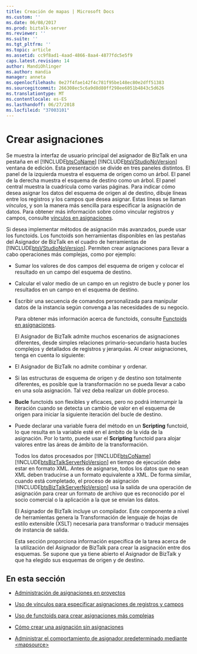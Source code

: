 ```yaml
---
title: Creación de mapas | Microsoft Docs
ms.custom: ''
ms.date: 06/08/2017
ms.prod: biztalk-server
ms.reviewer: ''
ms.suite: ''
ms.tgt_pltfrm: ''
ms.topic: article
ms.assetid: cc9f8ad1-4aad-4866-8aa4-4877fdc5e5f9
caps.latest.revision: 14
author: MandiOhlinger
ms.author: mandia
manager: anneta
ms.openlocfilehash: 0e27f4fae142f4c781f95be148ec80e2dff51383
ms.sourcegitcommit: 266308ec5c6a9d8d80ff298ee6051b4843c5d626
ms.translationtype: MT
ms.contentlocale: es-ES
ms.lasthandoff: 06/27/2018
ms.locfileid: "37003101"
---
```

# <a name="creating-maps"></a>Crear asignaciones
Se muestra la interfaz de usuario principal del asignador de BizTalk en una pestaña en el [!INCLUDE[btsCoName](../includes/btsconame-md.md)] [!INCLUDE[btsVStudioNoVersion](../includes/btsvstudionoversion-md.md)] ventana de edición. Esta presentación se divide en tres paneles distintos. El panel de la izquierda muestra el esquema de origen como un árbol. El panel de la derecha muestra el esquema de destino como un árbol. El panel central muestra la cuadrícula como varias páginas. Para indicar cómo desea asignar los datos del esquema de origen al de destino, dibuje líneas entre los registros y los campos que desea asignar. Estas líneas se llaman *vínculos*, y son la manera más sencilla para especificar la asignación de datos. Para obtener más información sobre cómo vincular registros y campos, consulte [vínculos en asignaciones](../core/links-in-maps.md).  
  
 Si desea implementar métodos de asignación más avanzados, puede usar los functoids. Los functoids son herramientas disponibles en las pestañas del Asignador de BizTalk en el cuadro de herramientas de [!INCLUDE[btsVStudioNoVersion](../includes/btsvstudionoversion-md.md)]. Permiten crear asignaciones para llevar a cabo operaciones más complejas, como por ejemplo:  
  
- Sumar los valores de dos campos del esquema de origen y colocar el resultado en un campo del esquema de destino.  
  
- Calcular el valor medio de un campo en un registro de bucle y poner los resultados en un campo en el esquema de destino.  
  
- Escribir una secuencia de comandos personalizada para manipular datos de la instancia según convenga a las necesidades de su negocio.  
  
  Para obtener más información acerca de functoids, consulte [Functoids en asignaciones](../core/functoids-in-maps.md).  
  
  El Asignador de BizTalk admite muchos escenarios de asignaciones diferentes, desde simples relaciones primario-secundario hasta bucles complejos y detallados de registros y jerarquías. Al crear asignaciones, tenga en cuenta lo siguiente:  
  
- El Asignador de BizTalk no admite combinar y ordenar.  
  
- Si las estructuras de esquema de origen y de destino son totalmente diferentes, es posible que la transformación no se pueda llevar a cabo en una sola asignación. Tal vez deba realizar un doble proceso.  
  
- **Bucle** functoids son flexibles y eficaces, pero no podrá interrumpir la iteración cuando se detecta un cambio de valor en el esquema de origen para iniciar la siguiente iteración del bucle de destino.  
  
- Puede declarar una variable fuera del método en un **Scripting** functoid, lo que resulta en la variable esté en el ámbito de la vida de la asignación. Por lo tanto, puede usar el **Scripting** functoid para alojar valores entre las áreas de ámbito de la transformación.  
  
  Todos los datos procesados por [!INCLUDE[btsCoName](../includes/btsconame-md.md)] [!INCLUDE[btsBizTalkServerNoVersion](../includes/btsbiztalkservernoversion-md.md)] en tiempo de ejecución debe estar en formato XML. Antes de asignarse, todos los datos que no sean XML deben traducirse a un formato equivalente a XML. De forma similar, cuando está completado, el proceso de asignación [!INCLUDE[btsBizTalkServerNoVersion](../includes/btsbiztalkservernoversion-md.md)] usa la salida de una operación de asignación para crear un formato de archivo que es reconocido por el socio comercial o la aplicación a la que se envían los datos.  
  
  El Asignador de BizTalk incluye un compilador. Este componente a nivel de herramientas genera la Transformación de lenguaje de hojas de estilo extensible (XSLT) necesaria para transformar o traducir mensajes de instancia de salida.  
  
  Esta sección proporciona información específica de la tarea acerca de la utilización del Asignador de BizTalk para crear la asignación entre dos esquemas. Se supone que ya tiene abierto el Asignador de BizTalk y que ha elegido sus esquemas de origen y de destino.  
  
## <a name="in-this-section"></a>En esta sección  
  
-   [Administración de asignaciones en proyectos](../core/managing-maps-within-projects.md)  
  
-   [Uso de vínculos para especificar asignaciones de registros y campos](../core/using-links-to-specify-record-and-field-mappings.md)  
  
-   [Uso de functoids para crear asignaciones más complejas](../core/using-functoids-to-create-more-complex-mappings.md)  
  
-   [Cómo crear una asignación sin asignaciones](../core/how-to-create-a-map-without-maps.md)  
  
-   [Administrar el comportamiento de asignador predeterminado mediante \<mapsource\>](../core/managing-default-mapper-behavior-using-mapsource.md)